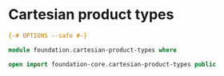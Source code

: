 #  Cartesian product types

```agda
{-# OPTIONS --safe #-}

module foundation.cartesian-product-types where

open import foundation-core.cartesian-product-types public
```
